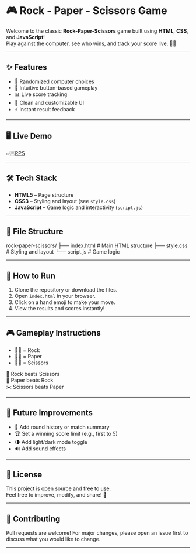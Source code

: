 # 🎮 Rock - Paper - Scissors Game

Welcome to the classic **Rock-Paper-Scissors** game built using **HTML**, **CSS**, and **JavaScript**!  
Play against the computer, see who wins, and track your score live. 🧠💥

---

## ✨ Features

- 🎲 Randomized computer choices
- 🔘 Intuitive button-based gameplay
- 📊 Live score tracking
- 🎨 Clean and customizable UI
- ⚡ Instant result feedback

---

## 🖥️  Live Demo

👉🏼[RPS](https://ericbloodaxe17.github.io/rps/)

---

## 🛠️ Tech Stack

- **HTML5** – Page structure
- **CSS3** – Styling and layout (see `style.css`)
- **JavaScript** – Game logic and interactivity (`script.js`)

---

## 📂 File Structure

rock-paper-scissors/
├── index.html # Main HTML structure
├── style.css # Styling and layout
└── script.js # Game logic


---

## 🚀 How to Run

1. Clone the repository or download the files.
2. Open `index.html` in your browser.
3. Click on a hand emoji to make your move.
4. View the results and scores instantly!

---

## 🎮 Gameplay Instructions

- 👊🏼 = Rock  
- 🤚🏼 = Paper  
- ✌🏼 = Scissors  

🧠 Rock beats Scissors  
📄 Paper beats Rock  
✂️ Scissors beats Paper

---


## 🧩 Future Improvements

- 🧮 Add round history or match summary
- 🏆 Set a winning score limit (e.g., first to 5)
- 🌗 Add light/dark mode toggle
- 🔊 Add sound effects

---

## 📃 License

This project is open source and free to use.  
Feel free to improve, modify, and share! 🎉

---

## 🤝 Contributing

Pull requests are welcome! For major changes, please open an issue first to discuss what you would like to change.

---

